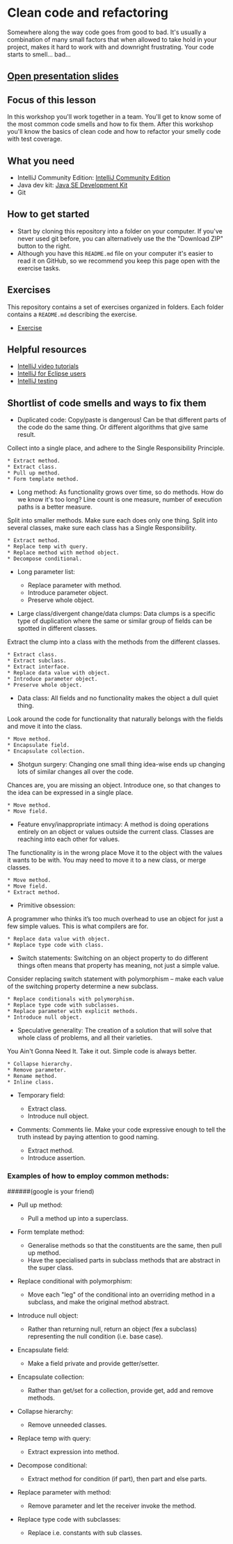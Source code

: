 # Clean code and refactoring

Somewhere along the way code goes from good to bad. It's usually a combination of many small factors that when allowed 
to take hold in your project, makes it hard to work with and downright frustrating. Your code starts to smell... bad...


## [Open presentation slides](https://docs.google.com/presentation/d/1E53FHXGFH7p929PJPCSUwT-rF0yTP_XIR6ppxaVcHrM/edit#slide=id.g210fcad1cb_1_0)

## Focus of this lesson
In this workshop you'll work together in a team. You'll get to know some of the most common code smells and how to fix them. After this workshop you'll know the basics of 
clean code and how to refactor your smelly code with test coverage. 

## What you need
- IntelliJ Community Edition: [IntelliJ Community Edition](https://www.jetbrains.com/idea/download/)
- Java dev kit: [Java SE Development Kit](http://www.oracle.com/technetwork/java/javase/downloads/jdk8-downloads-2133151.html)
- Git 

## How to get started

* Start by cloning this repository into a folder on your computer. If you've never used git before, you can alternatively use the the "Download ZIP" button to the right.
* Although you have this `README.md` file on your computer it's easier to read it on GitHub, so we recommend you keep this page open with the exercise tasks.

## Exercises
This repository contains a set of exercises organized in folders. Each folder contains a `README.md` describing the exercise.

- [Exercise](assignment/)


## Helpful resources
- [IntelliJ video tutorials](https://www.jetbrains.com/idea/documentation/)
- [IntelliJ for Eclipse users](https://www.jetbrains.com/help/idea/2016.3/eclipse.html)
- [IntelliJ testing](https://www.jetbrains.com/help/idea/2016.3/testing.html)


## Shortlist of code smells and ways to fix them

* Duplicated code:
Copy/paste is dangerous! Can be that different parts of the code do the same thing. Or different algorithms that give same result.

Collect into a single place, and adhere to the Single Responsibility Principle.

	* Extract method.
	* Extract class.
	* Pull up method.
	* Form template method.

* Long method:
As functionality grows over time, so do methods. How do we know it's too long?
Line count is one measure, number of execution paths is a better measure.

Split into smaller methods. Make sure each does only one thing. Split into several classes, make sure each class has a Single Responsibility.

	* Extract method.
	* Replace temp with query.
	* Replace method with method object.
	* Decompose conditional.

* Long parameter list:
	* Replace parameter with method.
	* Introduce parameter object.
	* Preserve whole object.

* Large class/divergent change/data clumps:
Data clumps is a specific type of duplication where the same or similar group of fields can be spotted in different classes. 

Extract the clump into a class with the methods from the different classes. 

	* Extract class.
	* Extract subclass.
	* Extract interface.
	* Replace data value with object.
	* Introduce parameter object.
	* Preserve whole object.

* Data class:
All fields and no functionality makes the object a dull quiet thing.

Look around the code for functionality that naturally belongs with the fields and move it into the class. 

	* Move method.
	* Encapsulate field.
	* Encapsulate collection.

* Shotgun surgery:
Changing one small thing idea-wise ends up changing lots of similar changes all over the code.

Chances are, you are missing an object. Introduce one, so that changes to the idea can be expressed in a single place. 

	* Move method.
	* Move field.

* Feature envy/inappropriate intimacy:
A method is doing operations entirely on an object or values outside the current class.
Classes are reaching into each other for values.

The functionality is in the wrong place Move it to the object with the values it wants to be with. You may need to move 
it to a new class, or merge classes.

	* Move method.
	* Move field.
	* Extract method.

* Primitive obsession:

A programmer who thinks it’s too much overhead to use an object for just a few simple values. This is what compilers are for. 

	* Replace data value with object.
	* Replace type code with class.

* Switch statements:
Switching on an object property to do different things often means that property has meaning, not just a simple value. 

Consider replacing switch statement with polymorphism – make each value of the switching property determine a new subclass.

	* Replace conditionals with polymorphism.
	* Replace type code with subclasses.
	* Replace parameter with explicit methods.
	* Introduce null object.

* Speculative generality:
The creation of a solution that will solve that whole class of problems, and all their varieties.

You Ain't Gonna Need It. Take it out. Simple code is always better.

	* Collapse hierarchy.
	* Remove parameter.
	* Rename method.
	* Inline class.

* Temporary field:
	* Extract class.
	* Introduce null object.

* Comments:
Comments lie. Make your code expressive enough to tell the truth instead by paying attention to good naming.

	* Extract method.
	* Introduce assertion.

### Examples of how to employ common methods:
######(google is your friend)

* Pull up method:
	- Pull a method up into a superclass.

* Form template method:
	- Generalise methods so that the constituents are the same, then pull up method.
	- Have the specialised parts in subclass methods that are abstract in the super class.

* Replace conditional with polymorphism:
	- Move each "leg" of the conditional into an overriding method in a subclass, and make the original method abstract.

* Introduce null object:
	- Rather than returning null, return an object (fex a subclass) representing the null condition (i.e. base case).

* Encapsulate field:
	- Make a field private and provide getter/setter.

* Encapsulate collection:
	- Rather than get/set for a collection, provide get, add and remove methods.

* Collapse hierarchy:
	- Remove unneeded classes.

* Replace temp with query:
	- Extract expression into method.

* Decompose conditional:
	- Extract method for condition (if part), then part and else parts.

* Replace parameter with method:
	- Remove parameter and let the receiver invoke the method.

* Replace type code with subclasses:
	- Replace i.e. constants with sub classes.
